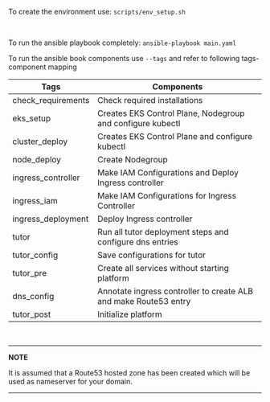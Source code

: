To create the environment use: `scripts/env_setup.sh`

<br/>

To run the ansible playbook completely: `ansible-playbook main.yaml` 

To run the ansible book components use `--tags` and refer to following tags-component mapping

|   Tags             |    Components                                                                                                                  |
|--------------------|--------------------------------------------------------------------------------------------------------------------------------|
| check_requirements | Check required installations                                                                                                   |
| eks_setup          | Creates EKS Control Plane, Nodegroup and configure kubectl                                                                     |
| cluster_deploy     | Creates EKS Control Plane and configure kubectl                                                                                |
| node_deploy        | Create Nodegroup                                                                                                               |
| ingress_controller | Make IAM Configurations and Deploy Ingress controller                                                                          |
| ingress_iam        | Make IAM Configurations for Ingress Controller                                                                                 |
| ingress_deployment | Deploy Ingress controller                                                                                                      |
| tutor              | Run all tutor deployment steps and configure dns entries                                                                       |
| tutor_config       | Save configurations for tutor                                                                                                  |
| tutor_pre          | Create all services without starting platform                                                                                  |
| dns_config         | Annotate ingress controller to create ALB and make Route53 entry                                                               |
| tutor_post         | Initialize platform                                                                                                            |

<br/>

---
**NOTE**

It is assumed that a Route53 hosted zone has been created which will be used as nameserver for your domain.

---